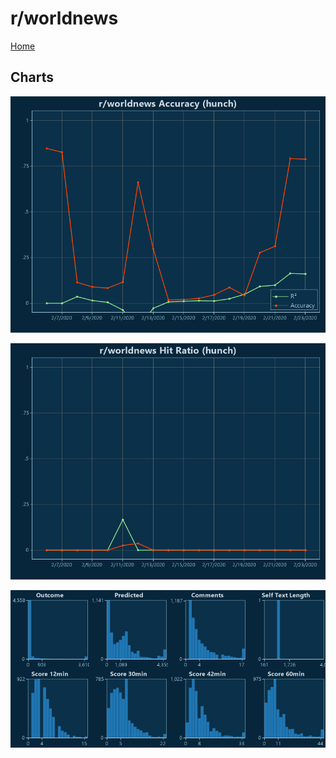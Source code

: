 # r/worldnews

[Home](../index.md)

## Charts

![r/worldnews R² (hunch)](../images/hunch_worldnews_Accuracy.png "r/worldnews R² (hunch)")

![r/worldnews Hit Ratio (hunch)](../images/hunch_worldnews_HitRatio.png "r/worldnews Hit Ratio (hunch)")

![r/worldnews Distributions (hunch)](../images/hunch_worldnews_Distributions.png "r/worldnews Distributions (hunch)")

